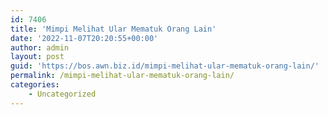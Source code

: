 ```yaml
---
id: 7406
title: 'Mimpi Melihat Ular Mematuk Orang Lain'
date: '2022-11-07T20:20:55+00:00'
author: admin
layout: post
guid: 'https://bos.awn.biz.id/mimpi-melihat-ular-mematuk-orang-lain/'
permalink: /mimpi-melihat-ular-mematuk-orang-lain/
categories:
    - Uncategorized
---
```


